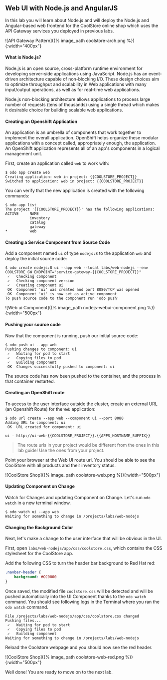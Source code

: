 ## Web UI with Node.js and AngularJS 

In this lab you will learn about Node.js and will deploy the Node.js and Angular-based 
web frontend for the CoolStore online shop which uses the API Gateway services you deployed 
in previous labs. 

![API Gateway Pattern]({% image_path coolstore-arch.png %}){:width="400px"}

#### What is Node.js?

Node.js is an open source, cross-platform runtime environment for developing server-side 
applications using JavaScript. Node.js has an event-driven architecture capable of 
non-blocking I/O. These design choices aim to optimize throughput and scalability in 
Web applications with many input/output operations, as well as for real-time web applications.

Node.js non-blocking architecture allows applications to process large number of 
requests (tens of thousands) using a single thread which makes it desirable choice for building 
scalable web applications.

#### Creating an Openshift Application

An application is an umbrella of components that work together to implement the overall application. OpenShift helps organize these modular applications with a concept called, appropriately enough, the application. An OpenShift application represents all of an app's components in a logical management unit.

First, create an application called `web` to work with:

~~~shell
$ odo app create web
Creating application: web in project: {{COOLSTORE_PROJECT}}
Switched to application: web in project: {{COOLSTORE_PROJECT}}
~~~

You can verify that the new application is created with the following commands:

~~~shell
$ odo app list
The project '{{COOLSTORE_PROJECT}}' has the following applications:
ACTIVE     NAME
           inventory
           catalog
           gateway
*          web
~~~

#### Creating a Service Component from Source Code

Add a component named `ui` of type `nodejs:8` to the application `web` and deploy the initial source code:

~~~shell
$ odo create nodejs:8 ui --app web --local labs/web-nodejs --env COOLSTORE_GW_ENDPOINT="service-gateway-{{COOLSTORE_PROJECT}}"
 ✓   Checking component
 ✓   Checking component version
 ✓   Creating component ui
 OK  Component 'ui' was created and port 8080/TCP was opened
 OK  Component 'ui' is now set as active component
To push source code to the component run 'odo push'
~~~

![Web ui Component]({% image_path nodejs-webui-component.png %}){:width="500px"}

#### Pushing your source code

Now that the component is running, push our initial source code:

~~~shell
$ odo push ui --app web
Pushing changes to component: ui
 ✓   Waiting for pod to start
 ✓   Copying files to pod
 ✓   Building component
 OK  Changes successfully pushed to component: ui
~~~

The source code has now been pushed to the container, and the process in that container restarted.

#### Creating an OpenShift route

To access to the user interface outside the cluster, create an external URL (an Openshift Route) for the `Web` application:

~~~shell
$ odo url create --app web --component ui --port 8080
Adding URL to component: ui
 OK  URL created for component: ui

ui - http://ui-web-{{COOLSTORE_PROJECT}}.{{APPS_HOSTNAME_SUFFIX}}
~~~

> The route urls in your project would be different from the ones in this lab guide! Use the ones from your project.

Point your browser at the Web UI route url. You should be able to see the CoolStore with all 
products and their inventory status.

![CoolStore Shop]({% image_path coolstore-web.png %}){:width="500px"}


#### Updating Component on Change

Watch for Changes and updating Component on Change. Let's run `odo watch` in a new terminal window.

~~~shell
$ odo watch ui --app web
Waiting for something to change in /projects/labs/web-nodejs
~~~


#### Changing the Background Color

Next, let's make a change to the user interface that will be obvious in the UI.

First, open `labs/web-nodejs/app/css/coolstore.css`, which contains the CSS stylesheet for the CoolStore app.

Add the following CSS to turn the header bar background to Red Hat red:

~~~css
.navbar-header {
    background: #CC0000
}
~~~

Once saved, the modified file `coolstore.css` will be detected and will be pushed automatically into the UI Component thanks to the `odo watch` command. You should see following logs in the Terminal where you ran the `odo watch` command.

~~~shell
File /projects/labs/web-nodejs/app/css/coolstore.css changed
Pushing files...
 ✓   Waiting for pod to start
 ✓   Copying files to pod
 ✓   Building component
Waiting for something to change in /projects/labs/web-nodejs
~~~

Reload the Coolstore webpage and you should now see the red header.

![CoolStore Shop]({% image_path coolstore-web-red.png %}){:width="500px"}

Well done! You are ready to move on to the next lab.
